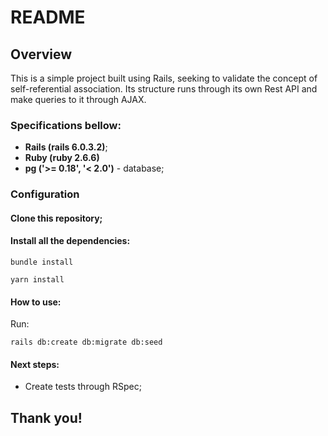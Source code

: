# README

## Overview
This is a simple project built using Rails, seeking to validate the concept of self-referential association. Its structure runs through its own Rest API and make queries to it through AJAX.


### Specifications bellow:

* **Rails (rails 6.0.3.2)**;
* **Ruby (ruby 2.6.6)**
* **pg ('>= 0.18', '< 2.0')** - database;

### Configuration

#### Clone this repository;

#### Install all the dependencies:
```
bundle install
```

```
yarn install
```

#### How to use:

Run:
```
rails db:create db:migrate db:seed
```

#### Next steps:

* Create tests through RSpec;
## Thank you!
